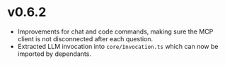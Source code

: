 # v0.6.2 

- Improvements for chat and code commands, making sure the MCP client is not disconnected after each question.
- Extracted LLM invocation into `core/Invocation.ts` which can now be imported by dependants.